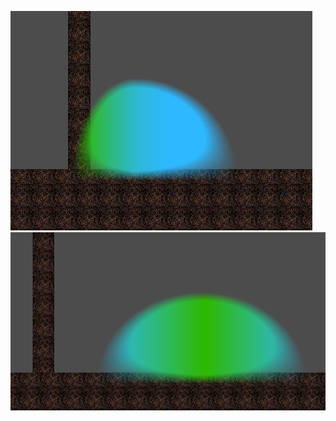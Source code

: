 ![alt text](https://github.com/AnatolyRybchych/c_gl_game_sandbox/blob/main/demos/with_collisions.png)
![alt text](https://github.com/AnatolyRybchych/c_gl_game_sandbox/blob/main/demos/without_collisions.png)